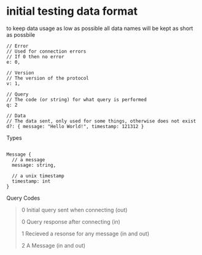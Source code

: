 # initial testing data format

to keep data usage as low as possible
all data names will be kept as short as possbile
```
// Error
// Used for connection errors
// If 0 then no error
e: 0,

// Version
// The version of the protocol
v: 1,

// Query
// The code (or string) for what query is performed
q: 2

// Data
// The data sent, only used for some things, otherwise does not exist
d?: { message: "Hello World!", timestamp: 121312 }
```

Types
```

Message {
  // a message
  message: string,
  
  // a unix timestamp
  timestamp: int
}
```

Query Codes

> 0 Initial query sent when connecting  (out)
>
> 0 Query response after connecting (in)
>
> 1 Recieved a resonse for any message (in and out)
>
> 2 A Message (in and out)
